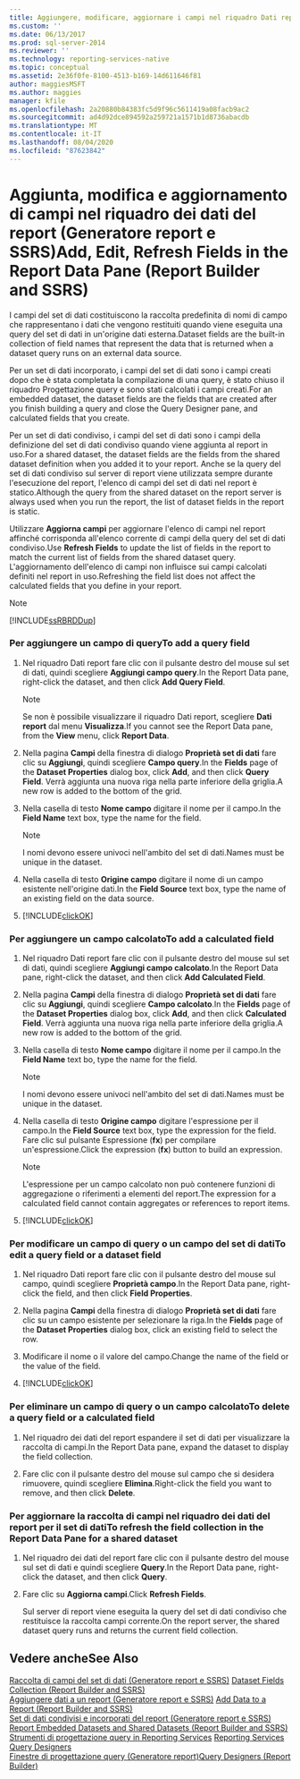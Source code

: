```yaml
---
title: Aggiungere, modificare, aggiornare i campi nel riquadro Dati report (Generatore report e SSRS) | Microsoft Docs
ms.custom: ''
ms.date: 06/13/2017
ms.prod: sql-server-2014
ms.reviewer: ''
ms.technology: reporting-services-native
ms.topic: conceptual
ms.assetid: 2e36f0fe-8100-4513-b169-14d611646f81
author: maggiesMSFT
ms.author: maggies
manager: kfile
ms.openlocfilehash: 2a20880b84383fc5d9f96c5611419a08facb9ac2
ms.sourcegitcommit: ad4d92dce894592a259721a1571b1d8736abacdb
ms.translationtype: MT
ms.contentlocale: it-IT
ms.lasthandoff: 08/04/2020
ms.locfileid: "87623842"
---
```

# <a name="add-edit-refresh-fields-in-the-report-data-pane-report-builder-and-ssrs"></a><span data-ttu-id="ca45b-102">Aggiunta, modifica e aggiornamento di campi nel riquadro dei dati del report (Generatore report e SSRS)</span><span class="sxs-lookup"><span data-stu-id="ca45b-102">Add, Edit, Refresh Fields in the Report Data Pane (Report Builder and SSRS)</span></span>
  <span data-ttu-id="ca45b-103">I campi del set di dati costituiscono la raccolta predefinita di nomi di campo che rappresentano i dati che vengono restituiti quando viene eseguita una query del set di dati in un'origine dati esterna.</span><span class="sxs-lookup"><span data-stu-id="ca45b-103">Dataset fields are the built-in collection of field names that represent the data that is returned when a dataset query runs on an external data source.</span></span>  
  
 <span data-ttu-id="ca45b-104">Per un set di dati incorporato, i campi del set di dati sono i campi creati dopo che è stata completata la compilazione di una query, è stato chiuso il riquadro Progettazione query e sono stati calcolati i campi creati.</span><span class="sxs-lookup"><span data-stu-id="ca45b-104">For an embedded dataset, the dataset fields are the fields that are created after you finish building a query and close the Query Designer pane, and calculated fields that you create.</span></span>  
  
 <span data-ttu-id="ca45b-105">Per un set di dati condiviso, i campi del set di dati sono i campi della definizione del set di dati condiviso quando viene aggiunta al report in uso.</span><span class="sxs-lookup"><span data-stu-id="ca45b-105">For a shared dataset, the dataset fields are the fields from the shared dataset definition when you added it to your report.</span></span> <span data-ttu-id="ca45b-106">Anche se la query del set di dati condiviso sul server di report viene utilizzata sempre durante l'esecuzione del report, l'elenco di campi del set di dati nel report è statico.</span><span class="sxs-lookup"><span data-stu-id="ca45b-106">Although the query from the shared dataset on the report server is always used when you run the report, the list of dataset fields in the report is static.</span></span>  
  
 <span data-ttu-id="ca45b-107">Utilizzare **Aggiorna campi** per aggiornare l'elenco di campi nel report affinché corrisponda all'elenco corrente di campi della query del set di dati condiviso.</span><span class="sxs-lookup"><span data-stu-id="ca45b-107">Use **Refresh Fields** to update the list of fields in the report to match the current list of fields from the shared dataset query.</span></span> <span data-ttu-id="ca45b-108">L'aggiornamento dell'elenco di campi non influisce sui campi calcolati definiti nel report in uso.</span><span class="sxs-lookup"><span data-stu-id="ca45b-108">Refreshing the field list does not affect the calculated fields that you define in your report.</span></span>  
  
> [!NOTE]  
>  [!INCLUDE[ssRBRDDup](../../includes/ssrbrddup-md.md)]  
  
### <a name="to-add-a-query-field"></a><span data-ttu-id="ca45b-109">Per aggiungere un campo di query</span><span class="sxs-lookup"><span data-stu-id="ca45b-109">To add a query field</span></span>  
  
1.  <span data-ttu-id="ca45b-110">Nel riquadro Dati report fare clic con il pulsante destro del mouse sul set di dati, quindi scegliere **Aggiungi campo query**.</span><span class="sxs-lookup"><span data-stu-id="ca45b-110">In the Report Data pane, right-click the dataset, and then click **Add Query Field**.</span></span>  
  
    > [!NOTE]  
    >  <span data-ttu-id="ca45b-111">Se non è possibile visualizzare il riquadro Dati report, scegliere **Dati report** dal menu **Visualizza**.</span><span class="sxs-lookup"><span data-stu-id="ca45b-111">If you cannot see the Report Data pane, from the **View** menu, click **Report Data**.</span></span>  
  
2.  <span data-ttu-id="ca45b-112">Nella pagina **Campi** della finestra di dialogo **Proprietà set di dati** fare clic su **Aggiungi**, quindi scegliere **Campo query**.</span><span class="sxs-lookup"><span data-stu-id="ca45b-112">In the **Fields** page of the **Dataset Properties** dialog box, click **Add**, and then click **Query Field**.</span></span> <span data-ttu-id="ca45b-113">Verrà aggiunta una nuova riga nella parte inferiore della griglia.</span><span class="sxs-lookup"><span data-stu-id="ca45b-113">A new row is added to the bottom of the grid.</span></span>  
  
3.  <span data-ttu-id="ca45b-114">Nella casella di testo **Nome campo** digitare il nome per il campo.</span><span class="sxs-lookup"><span data-stu-id="ca45b-114">In the **Field Name** text box, type the name for the field.</span></span>  
  
    > [!NOTE]  
    >  <span data-ttu-id="ca45b-115">I nomi devono essere univoci nell'ambito del set di dati.</span><span class="sxs-lookup"><span data-stu-id="ca45b-115">Names must be unique in the dataset.</span></span>  
  
4.  <span data-ttu-id="ca45b-116">Nella casella di testo **Origine campo** digitare il nome di un campo esistente nell'origine dati.</span><span class="sxs-lookup"><span data-stu-id="ca45b-116">In the **Field Source** text box, type the name of an existing field on the data source.</span></span>  
  
5.  [!INCLUDE[clickOK](../../includes/clickok-md.md)]  
  
### <a name="to-add-a-calculated-field"></a><span data-ttu-id="ca45b-117">Per aggiungere un campo calcolato</span><span class="sxs-lookup"><span data-stu-id="ca45b-117">To add a calculated field</span></span>  
  
1.  <span data-ttu-id="ca45b-118">Nel riquadro Dati report fare clic con il pulsante destro del mouse sul set di dati, quindi scegliere **Aggiungi campo calcolato**.</span><span class="sxs-lookup"><span data-stu-id="ca45b-118">In the Report Data pane, right-click the dataset, and then click **Add Calculated Field**.</span></span>  
  
2.  <span data-ttu-id="ca45b-119">Nella pagina **Campi** della finestra di dialogo **Proprietà set di dati** fare clic su **Aggiungi**, quindi scegliere **Campo calcolato**.</span><span class="sxs-lookup"><span data-stu-id="ca45b-119">In the **Fields** page of the **Dataset Properties** dialog box, click **Add**, and then click **Calculated Field**.</span></span> <span data-ttu-id="ca45b-120">Verrà aggiunta una nuova riga nella parte inferiore della griglia.</span><span class="sxs-lookup"><span data-stu-id="ca45b-120">A new row is added to the bottom of the grid.</span></span>  
  
3.  <span data-ttu-id="ca45b-121">Nella casella di testo **Nome campo** digitare il nome per il campo.</span><span class="sxs-lookup"><span data-stu-id="ca45b-121">In the **Field Name** text bo, type the name for the field.</span></span>  
  
    > [!NOTE]  
    >  <span data-ttu-id="ca45b-122">I nomi devono essere univoci nell'ambito del set di dati.</span><span class="sxs-lookup"><span data-stu-id="ca45b-122">Names must be unique in the dataset.</span></span>  
  
4.  <span data-ttu-id="ca45b-123">Nella casella di testo **Origine campo** digitare l'espressione per il campo.</span><span class="sxs-lookup"><span data-stu-id="ca45b-123">In the **Field Source** text box, type the expression for the field.</span></span> <span data-ttu-id="ca45b-124">Fare clic sul pulsante Espressione (**fx**) per compilare un'espressione.</span><span class="sxs-lookup"><span data-stu-id="ca45b-124">Click the expression (**fx**) button to build an expression.</span></span>  
  
    > [!NOTE]  
    >  <span data-ttu-id="ca45b-125">L'espressione per un campo calcolato non può contenere funzioni di aggregazione o riferimenti a elementi del report.</span><span class="sxs-lookup"><span data-stu-id="ca45b-125">The expression for a calculated field cannot contain aggregates or references to report items.</span></span>  
  
5.  [!INCLUDE[clickOK](../../includes/clickok-md.md)]  
  
### <a name="to-edit-a-query-field-or-a-dataset-field"></a><span data-ttu-id="ca45b-126">Per modificare un campo di query o un campo del set di dati</span><span class="sxs-lookup"><span data-stu-id="ca45b-126">To edit a query field or a dataset field</span></span>  
  
1.  <span data-ttu-id="ca45b-127">Nel riquadro Dati report fare clic con il pulsante destro del mouse sul campo, quindi scegliere **Proprietà campo**.</span><span class="sxs-lookup"><span data-stu-id="ca45b-127">In the Report Data pane, right-click the field, and then click **Field Properties**.</span></span>  
  
2.  <span data-ttu-id="ca45b-128">Nella pagina **Campi** della finestra di dialogo **Proprietà set di dati** fare clic su un campo esistente per selezionare la riga.</span><span class="sxs-lookup"><span data-stu-id="ca45b-128">In the **Fields** page of the **Dataset Properties** dialog box, click an existing field to select the row.</span></span>  
  
3.  <span data-ttu-id="ca45b-129">Modificare il nome o il valore del campo.</span><span class="sxs-lookup"><span data-stu-id="ca45b-129">Change the name of the field or the value of the field.</span></span>  
  
4.  [!INCLUDE[clickOK](../../includes/clickok-md.md)]  
  
### <a name="to-delete-a-query-field-or-a-calculated-field"></a><span data-ttu-id="ca45b-130">Per eliminare un campo di query o un campo calcolato</span><span class="sxs-lookup"><span data-stu-id="ca45b-130">To delete a query field or a calculated field</span></span>  
  
1.  <span data-ttu-id="ca45b-131">Nel riquadro dei dati del report espandere il set di dati per visualizzare la raccolta di campi.</span><span class="sxs-lookup"><span data-stu-id="ca45b-131">In the Report Data pane, expand the dataset to display the field collection.</span></span>  
  
2.  <span data-ttu-id="ca45b-132">Fare clic con il pulsante destro del mouse sul campo che si desidera rimuovere, quindi scegliere **Elimina**.</span><span class="sxs-lookup"><span data-stu-id="ca45b-132">Right-click the field you want to remove, and then click **Delete**.</span></span>  
  
### <a name="to-refresh-the-field-collection-in-the-report-data-pane-for-a-shared-dataset"></a><span data-ttu-id="ca45b-133">Per aggiornare la raccolta di campi nel riquadro dei dati del report per il set di dati</span><span class="sxs-lookup"><span data-stu-id="ca45b-133">To refresh the field collection in the Report Data Pane for a shared dataset</span></span>  
  
1.  <span data-ttu-id="ca45b-134">Nel riquadro dei dati del report fare clic con il pulsante destro del mouse sul set di dati e quindi scegliere **Query**.</span><span class="sxs-lookup"><span data-stu-id="ca45b-134">In the Report Data pane, right-click the dataset, and then click **Query**.</span></span>  
  
2.  <span data-ttu-id="ca45b-135">Fare clic su **Aggiorna campi**.</span><span class="sxs-lookup"><span data-stu-id="ca45b-135">Click **Refresh Fields**.</span></span>  
  
     <span data-ttu-id="ca45b-136">Sul server di report viene eseguita la query del set di dati condiviso che restituisce la raccolta campi corrente.</span><span class="sxs-lookup"><span data-stu-id="ca45b-136">On the report server, the shared dataset query runs and returns the current field collection.</span></span>  
  
## <a name="see-also"></a><span data-ttu-id="ca45b-137">Vedere anche</span><span class="sxs-lookup"><span data-stu-id="ca45b-137">See Also</span></span>  
 <span data-ttu-id="ca45b-138">[Raccolta di campi del set di dati &#40;Generatore report e SSRS&#41;](dataset-fields-collection-report-builder-and-ssrs.md) </span><span class="sxs-lookup"><span data-stu-id="ca45b-138">[Dataset Fields Collection &#40;Report Builder and SSRS&#41;](dataset-fields-collection-report-builder-and-ssrs.md) </span></span>  
 <span data-ttu-id="ca45b-139">[Aggiungere dati a un report &#40;Generatore report e SSRS&#41;](report-datasets-ssrs.md) </span><span class="sxs-lookup"><span data-stu-id="ca45b-139">[Add Data to a Report &#40;Report Builder and SSRS&#41;](report-datasets-ssrs.md) </span></span>  
 <span data-ttu-id="ca45b-140">[Set di dati condivisi e incorporati del report &#40;Generatore report e SSRS&#41;](report-embedded-datasets-and-shared-datasets-report-builder-and-ssrs.md) </span><span class="sxs-lookup"><span data-stu-id="ca45b-140">[Report Embedded Datasets and Shared Datasets &#40;Report Builder and SSRS&#41;](report-embedded-datasets-and-shared-datasets-report-builder-and-ssrs.md) </span></span>  
 <span data-ttu-id="ca45b-141">[Strumenti di progettazione query in Reporting Services](../reporting-services-query-designers.md) </span><span class="sxs-lookup"><span data-stu-id="ca45b-141">[Reporting Services Query Designers](../reporting-services-query-designers.md) </span></span>  
 [<span data-ttu-id="ca45b-142">Finestre di progettazione query &#40;Generatore report&#41;</span><span class="sxs-lookup"><span data-stu-id="ca45b-142">Query Designers &#40;Report Builder&#41;</span></span>](../query-designers-report-builder.md)  
  
  

